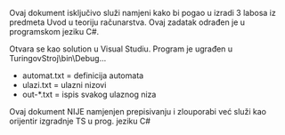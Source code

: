 Ovaj dokument isključivo služi namjeni kako bi pogao u izradi
3 labosa iz predmeta Uvod u teoriju računarstva.
Ovaj zadatak odrađen je u programskom jeziku C#.

Otvara se kao solution u Visual Studiu.
Program je ugrađen u TuringovStroj\bin\Debug...
- automat.txt = definicija automata
- ulazi.txt = ulazni nizovi
- out-*.txt = ispis svakog ulaznog niza

Ovaj dokument NIJE namjenjen prepisivanju i zlouporabi već
služi kao orijentir izgradnje TS u prog. jeziku C#